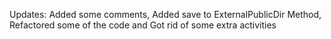 Updates:
Added some comments,
Added save to ExternalPublicDir Method,
Refactored some of the code and
Got rid of some extra activities

